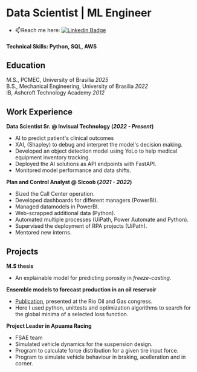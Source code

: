 # Data Scientist | ML Engineer
- :mailbox:Reach me here: [![Linkedin Badge](https://img.shields.io/badge/-Linkedin-blue?style=flat&logo=Linkedin&logoColor=white)](https://www.linkedin.com/in/rafael-bessa/)

#### Technical Skills: Python, SQL, AWS

## Education
M.S., PCMEC,                       University of Brasilia              _2025_     
B.S., Mechanical Engineering,      University of Brasilia              _2022_    
IB,                               Ashcroft Technology Academy         _2012_     
  
## Work Experience
**Data Scientist Sr. @ Invisual Technology (_2022 - Present_)**
- AI to predict patient's clinical outcomes
- XAI, (Shapley) to debug and interpret the model's decision making.
- Developed an object detection model using YoLo to help medical equipment inventory tracking.
- Deployed the AI solutions as API endpoints with FastAPI.
- Monitored model performance and data shifts.

**Plan and Control Analyst @ Sicoob (_2021 - 2022_)**
- Sized the Call Center operation.
- Developed dashboards for different managers (PowerBI).
- Managed datamodels in PowerBI.
- Web-scrapped additional data (Python).
- Automated multiple processes (UiPath, Power Automate and Python).
- Supervised the deployment of RPA projects (UiPath).
- Mentored new interns.

  
## Projects
**M.S thesis**
- An explainable model for predicting porosity in _freeze-casting_.

**Ensemble models to forecast production in an oil reservoir**
- [Publication](https://doi.org/10.48072/2525-7579.rog.2022.036), presented at the Rio Oil and Gas congress.
- Here I used python, unittests and optimization algorithms to search for the global minima of a selected loss function.

**Project Leader in Apuama Racing**
- FSAE team
- Simulated vehicle dynamics for the suspension design.
- Program to calculate force distribution for a given tire input force.
- Program to simulate vehicle behaviour in braking, acelleration and in corner.
